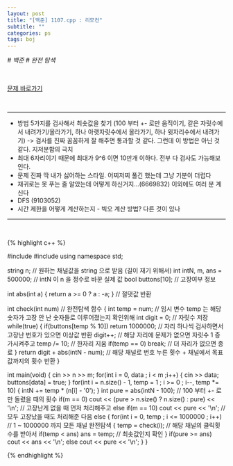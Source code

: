 ```yaml
---
layout: post
title: "[백준] 1107.cpp : 리모컨"
subtitle: ""
categories: ps
tags: boj
---
```


*# 백준 # 완전 탐색*

<br>

[문제 바로가기](https://www.acmicpc.net/problem/1107)

<br>

---

- 방법 5가지를 검사해서 최솟값을 찾기 (100 부터 +- 로만 움직이기, 같은 자릿수에서 내려가기/올라가기, 하나 아랫자릿수에서 올라가기, 하나 윗자리수에서 내려가기) -> 검사를 진짜 꼼꼼하게 잘 해주면 통과할 것 같다. 그런데 이 방법은 아닌 것 같다. 지저분함의 극치
- 최대 6자리이기 때문에 최대가 9^6 이면 10만개 이하다. 전부 다 검사도 가능해보인다.
- 문제 진짜 딱 내가 싫어하는 스타일. 어찌저찌 풀긴 했는데 그냥 기분이 더럽다
- 재귀로는 못 푸는 줄 알았는데 어떻게 하신거지...(6669832) 이외에도 여러 분 계신다
- DFS (9103052)
- 시간 제한을 어떻게 계산하는지 - 빅오 계산 방법? 다른 것이 있나

---
<br>

{% highlight c++ %}

#include <iostream>
#include <string>
using namespace std;

string n;                       // 원하는 채널값을 string 으로 받음 (길이 재기 위해서)
int intN, m, ans = 500000;      // intN 이 n 을 정수로 바꾼 실제 값
bool buttons[10];               // 고장여부 정보

int abs(int a) { return a >= 0 ? a : -a; }  // 절댓값 반환

int check(int num)              // 완전탐색 함수
{
    int temp = num;             // 임시 변수 temp 는 해당 숫자가 고장 안 난 숫자들로 이루어졌는지 확인위해
    int digit = 0;              // 자릿수 저장
    while(true)
    {
        if(buttons[temp % 10]) return 1000000;      // 자리 하나씩 검사하면서 고장난 번호가 있으면 이상값 반환
        digit++;                                    // 해당 자리에 문제가 없으면 자릿수 1 증가시켜주고
        temp /= 10;                                 // 한자리 지움
        if(temp == 0) break;                        // 더 자리가 없으면 종료
    }
    return digit + abs(intN - num);                 // 해당 채널로 번호 누른 횟수 + 채널에서 목표값까지의 횟수 반환
}

int main(void)
{
    cin >> n >> m;
    for(int i = 0, data ; i < m ;i++)
    {
        cin >> data;
        buttons[data] = true;
    }
    for(int i = n.size() - 1, temp = 1 ; i >= 0 ; i--, temp *= 10)
    {
        intN += temp * (n[i] - '0');
    }
    int pure = abs(intN - 100);                                         // 100 부터 +- 로만 돌렸을 때의 횟수
    if(m == 0) cout << (pure > n.size() ? n.size() : pure) << '\n';     // 고장난게 없을 때 먼저 처리해주고
    else if(m == 10) cout << pure << '\n';                              // 모두 고장났을 때도 처리해준 다음
    else
    {
        for(int i = 0, temp ; i <= 1000000 ; i++)                       // 1 ~ 1000000 까지 모든 채널 완전탐색
        {
            temp = check(i);                                            // 해당 채널의 클릭횟수를 받아서
            if(temp < ans) ans = temp;                                  // 최솟값인지 확인
        }
        if(pure >= ans)  cout << ans << '\n';
        else cout << pure << '\n';
    }
}

{% endhighlight %}

